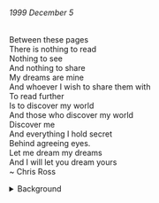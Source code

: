 ###### 1999 December 5<br>
Between these pages<br>
There is nothing to read<br>
Nothing to see<br>
And nothing to share<br>
My dreams are mine<br>
And whoever I wish to share them with<br>
To read further<br>
Is to discover my world<br>
And those who discover my world<br>
Discover me<br>
And everything I hold secret<br>
Behind agreeing eyes.<br>
Let me dream my dreams<br>
And I will let you dream yours<br>
~ Chris Ross

<details>
  <summary>Background</summary>
This poem was written at the start of a new notebook and I've traditionally included it at the start of any collection I've shared.
</details>
